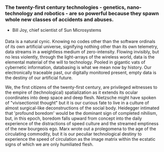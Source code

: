 ### The twenty-first century technologies - genetics, nano-technology and robotics  - are so powerful because they spawn whole new classes of accidents and abuses.
* Bill Joy, chief scientist of Sun Microsystems 


#### 
Data is a natural cynic. Knowing no codes other than the software ordinals of  its own artificial
universe, signifying nothing other than its own telemetry,  data streams in a weightless medium of
zero-intensity.
Flowing invisibly, but no less violently, through the light-arrays of the wireless world, data is
the elemental material of the will to technology.
Pooled in gigantic vats of cybernetic information, databasing is what we mean now by history. Our
electronically traceable past, our digitally monitored present, empty data is the destiny of our
artificial future. 

We, the first citizens of the twenty-first century, are privileged witnesses to the empire of
(technological) spatialization as it extends its ocular coordinates into deep space and deep flesh.
Nietzsche might have spoken of "vivisectionist thought" but it is our curious fate to live in a
culture of almost surgical-like deconstructions of the social body. Heidegger intimated that
'profound boredom' would be the dominant sign of completed nihilism, but, in this epoch, boredom
falls upward from concept into the daily experience of the distractions of speed culture and the
streamed emptiness of the new bourgeois ego. Marx wrote out a prolegomena to the age of the
circulating commodity, but it is our peculiar technological destiny to experience the speed of
circulation as the image matrix within the ecstatic signs of which we are only humiliated flesh. 
